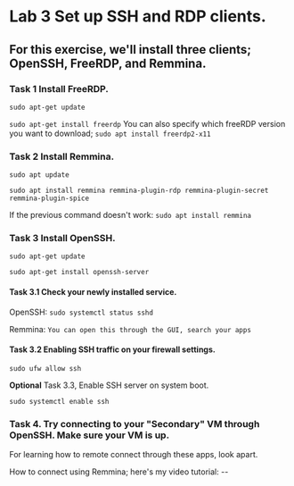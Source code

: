 # Lab 3 Set up SSH and RDP clients.

## For this exercise, we'll install three clients; OpenSSH, FreeRDP, and Remmina.

### Task 1 Install FreeRDP.

``sudo apt-get update``

``sudo apt-get install freerdp`` You can also specify which freeRDP version you want to download; ``sudo apt install freerdp2-x11``

### Task 2 Install Remmina.

``sudo apt update``

``sudo apt install remmina remmina-plugin-rdp remmina-plugin-secret remmina-plugin-spice``

If the previous command doesn't work: ``sudo apt install remmina``

### Task 3 Install OpenSSH.

``sudo apt-get update``

``sudo apt-get install openssh-server``

#### Task 3.1 Check your newly installed service.

OpenSSH: ``sudo systemctl status sshd``

Remmina: ``You can open this through the GUI, search your apps``

#### Task 3.2 Enabling SSH traffic on your firewall settings.

``sudo ufw allow ssh``

**Optional** Task 3.3, Enable SSH server on system boot.

``sudo systemctl enable ssh``

### Task 4. Try connecting to your "Secondary" VM through OpenSSH. Make sure your VM is up. 

For learning how to remote connect through these apps, look apart.

How to connect using Remmina; here's my video tutorial: --
